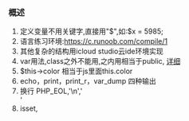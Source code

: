 ### 概述
1. 定义变量不用关键字,直接用"$",如:$x = 5985;
2. 语言练习环境:https://c.runoob.com/compile/1
3. 其他复杂的结构用icloud studio云ide环境实现
4. var用法,class之外不能用,之内用相当于public, [详细][1]
5. $this->color 相当于js里面this.color
6. echo，print，print_r，var_dump 四种输出 
7. 换行 PHP_EOL,'\n','<br>'
8. isset,


[1]: https://www.cnblogs.com/lyf-blog/p/5681308.html